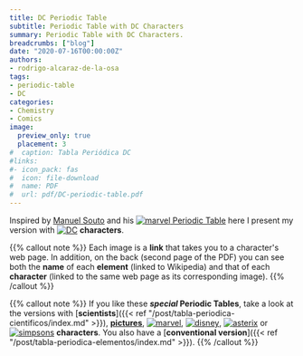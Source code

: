 ```yaml
---
title: DC Periodic Table
subtitle: Periodic Table with DC Characters
summary: Periodic Table with DC Characters.
breadcrumbs: ["blog"]
date: "2020-07-16T00:00:00Z"
authors:
- rodrigo-alcaraz-de-la-osa
tags:
- periodic-table
- DC
categories:
- Chemistry
- Comics
image:
  preview_only: true
  placement: 3
#  caption: Tabla Periódica DC
#links:
#- icon_pack: fas
#  icon: file-download
#  name: PDF
#  url: pdf/DC-periodic-table.pdf
---
```


Inspired by [Manuel Souto](https://twitter.com/SoutoManel?s=20) and his [<img draggable="false" class="icon" alt="marvel" src="/icon/marvel.svg"> Periodic Table](https://marvelperiodictable.blogspot.com/2020/07/1.html) here I present my version with [<img draggable="false" class="icon" alt="DC" src="/icon/DC.svg">](https://www.dccomics.com/) **characters**.

{{% callout note %}}
Each image is a **link** that takes you to a character's web page. In addition, on the back (second page of the PDF) you can see both the **name** of each **element** (linked to Wikipedia) and that of each **character** (linked to the same web page as its corresponding image).
{{% /callout %}}

<div id="adobe-dc-view" style="width: 100vw; position: relative; left: 50%; right: 50%; margin-left: -50vw; margin-right: -50vw;"></div>
<script src="https://documentcloud.adobe.com/view-sdk/main.js"></script>
<script type="text/javascript">
	document.addEventListener("adobe_dc_view_sdk.ready", function(){ 
		var adobeDCView = new AdobeDC.View({clientId: "39dd32af74e34012833655746f111947", divId: "adobe-dc-view"});
		adobeDCView.previewFile({
			content:{location: {url: "https://physichemically.com/pdf/DC-periodic-table.pdf"}},
			metaData:{fileName: "DC-periodic-table.pdf"}
		}, {embedMode: "IN_LINE"});
	});
</script>

{{% callout note %}}
If you like these ***special* Periodic Tables**, take a look at the versions with [**scientists**]({{< ref "/post/tabla-periodica-cientificos/index.md" >}}), [**pictures**](https://elements.wlonk.com), [<img draggable="false" class="icon" alt="marvel" src="/icon/marvel.svg">](https://marvelperiodictable.blogspot.com/2020/07/1.html), [<img draggable="false" class="icon" alt="disney" src="/icon/disney.svg">](https://kitchapman.co.uk/a-disney-periodic-table/), [<img draggable="false" class="icon" alt="asterix" src="/icon/asterix.svg">](http://www.ndietrich.com/archives/950) or [<img draggable="false" class="icon" alt="simpsons" src="/icon/simpsons.svg">](http://www.ndietrich.com/archives/955) **characters**. You also have a [**conventional version**]({{< ref "/post/tabla-periodica-elementos/index.md" >}}).
{{% /callout %}}